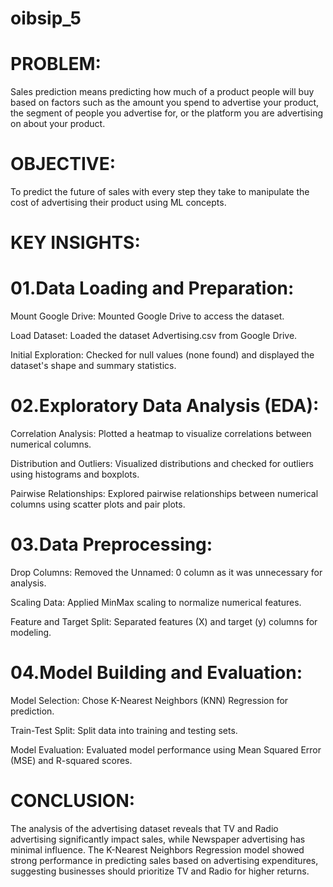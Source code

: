 # oibsip_5

# PROBLEM:

Sales prediction means predicting how much of a product people will buy based on factors such as the amount you spend to advertise your product, the segment of people you advertise for, or the platform you are advertising on about your product.

# OBJECTIVE:

To predict the future of sales with every step they take to manipulate the cost of advertising their product using ML concepts.

# KEY INSIGHTS:

# 01.Data Loading and Preparation:

Mount Google Drive: Mounted Google Drive to access the dataset.

Load Dataset: Loaded the dataset Advertising.csv from Google Drive.

Initial Exploration: Checked for null values (none found) and displayed the dataset's shape and summary statistics.

# 02.Exploratory Data Analysis (EDA):

Correlation Analysis: Plotted a heatmap to visualize correlations between numerical columns.

Distribution and Outliers: Visualized distributions and checked for outliers using histograms and boxplots.

Pairwise Relationships: Explored pairwise relationships between numerical columns using scatter plots and pair plots.

# 03.Data Preprocessing:

Drop Columns: Removed the Unnamed: 0 column as it was unnecessary for analysis.

Scaling Data: Applied MinMax scaling to normalize numerical features.

Feature and Target Split: Separated features (X) and target (y) columns for modeling.

# 04.Model Building and Evaluation:

Model Selection: Chose K-Nearest Neighbors (KNN) Regression for prediction.

Train-Test Split: Split data into training and testing sets.

Model Evaluation: Evaluated model performance using Mean Squared Error (MSE) and R-squared scores.

# CONCLUSION: 

The analysis of the advertising dataset reveals that TV and Radio advertising significantly impact sales, while Newspaper advertising has minimal influence. The K-Nearest Neighbors Regression model showed strong performance in predicting sales based on advertising expenditures, suggesting businesses should prioritize TV and Radio for higher returns.
